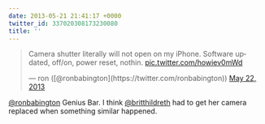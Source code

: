 ```yaml
---
date: 2013-05-21 21:41:17 +0000
twitter_id: 337020308173230080
title: ''
---
```


<blockquote class="twitter-tweet"><p lang="en" dir="ltr">Camera shutter literally will not open on my iPhone. Software updated, off/on, power reset, nothin. <a href="http://t.co/howiev0mWd">pic.twitter.com/howiev0mWd</a></p>&mdash; ron ([@ronbabington](https://twitter.com/ronbabington)) <a href="https://twitter.com/ronbabington/status/337014362206253056?ref_src=twsrc%5Etfw">May 22, 2013</a></blockquote>
<script async src="https://platform.twitter.com/widgets.js" charset="utf-8"></script>

[@ronbabington](https://twitter.com/ronbabington) Genius Bar. I think [@britthildreth](https://twitter.com/britthildreth) had to get her camera replaced when something similar happened.
